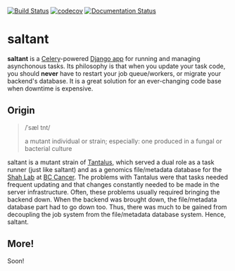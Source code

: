[![Build Status](https://travis-ci.com/mwiens91/saltant.svg?branch=master)](https://travis-ci.com/mwiens91/saltant)
[![codecov](https://codecov.io/gh/mwiens91/saltant/branch/master/graph/badge.svg)](https://codecov.io/gh/mwiens91/saltant)
[![Documentation Status](https://readthedocs.org/projects/saltant/badge/?version=latest)](https://saltant.readthedocs.io/en/latest/?badge=latest)

# saltant

**saltant** is a
[Celery](https://github.com/celery/celery)-powered [Django
app](https://docs.djangoproject.com/en/2.0/ref/applications/) for
running and managing asynchonous tasks. Its philosophy is that when you
update your task code, you should **never** have to restart your job
queue/workers, or migrate your backend's database. It is a great solution
for an ever-changing code base when downtime is expensive.

## Origin

>  /ˈsæl tnt/
>
> a mutant individual or strain; especially: one produced in a fungal or
> bacterial culture

saltant is a mutant strain of
[Tantalus](https://github.com/shahcompbio/tantalus), which served a dual
role as a task runner (just like saltant) and as a genomics
file/metadata database for the [Shah Lab](http://shahlab.ca/) at [BC
Cancer](http://www.bccancer.bc.ca/). The problems with Tantalus were that
tasks needed frequent updating and that changes constantly needed to be 
made in the server infrastructure. Often, these problems usually required 
bringing the backend down. When the backend was brought down, the 
file/metadata database part had to go down too. Thus, there was much to be 
gained from decoupling the job system from the file/metadata database system.
Hence, saltant.

## More!

Soon!
